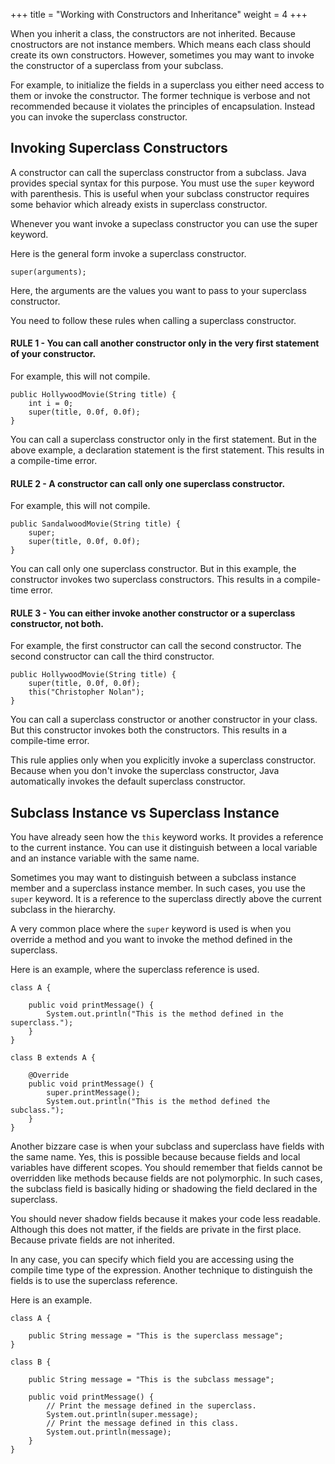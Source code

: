 +++
title = "Working with Constructors and Inheritance"
weight = 4
+++

When you inherit a class, the constructors are not inherited. Because cnostructors
are not instance members. Which means each class should create its own constructors.
However, sometimes you may want to invoke the constructor of a superclass from
your subclass.

For example, to initialize the fields in a superclass you either need access to
them or invoke the constructor. The former technique is verbose and not recommended
because it violates the principles of encapsulation. Instead you can invoke the
superclass constructor.

## Invoking Superclass Constructors

A constructor can call the superclass constructor from a subclass. Java provides
special syntax for this purpose. You must use the `super` keyword with parenthesis.
This is useful when your subclass constructor requires some behavior which already
exists in superclass constructor.


Whenever you want invoke a supeclass constructor you can use the super keyword.

Here is the general form invoke a superclass constructor.

```
super(arguments);
```

Here, the arguments are the values you want to pass to your superclass constructor.

You need to follow these rules when calling a superclass constructor.

#### RULE 1 - You can call another constructor only in the very first statement of your constructor.

For example, this will not compile.

```
public HollywoodMovie(String title) {
    int i = 0;
    super(title, 0.0f, 0.0f);
}
```

You can call a superclass constructor only in the first statement. But in the above
example, a declaration statement is the first statement. This results in a
compile-time error.

#### RULE 2 - A constructor can call only one superclass constructor.

For example, this will not compile.

```
public SandalwoodMovie(String title) {
    super;
    super(title, 0.0f, 0.0f);
}
```

You can call only one superclass constructor. But in this example, the constructor
invokes two superclass constructors. This results in a compile-time error.

#### RULE 3 - You can either invoke another constructor or a superclass constructor, not both.

For example, the first constructor can call the second constructor. The
second constructor can call the third constructor.

```
public HollywoodMovie(String title) {
    super(title, 0.0f, 0.0f);
    this("Christopher Nolan");
}
```

You can call a superclass constructor or another constructor in your class.
But this constructor invokes both the constructors. This results in a compile-time
error.

This rule applies only when you explicitly invoke a superclass constructor. 
Because when you don't invoke the superclass constructor, Java automatically
invokes the default superclass constructor.

## Subclass Instance vs Superclass Instance

You have already seen how the `this` keyword works. It provides a reference to
the current instance. You can use it distinguish between a local variable and an
instance variable with the same name.

Sometimes you may want to distinguish between a subclass instance member and
a superclass instance member. In such cases, you use the `super` keyword.
It is a reference to the superclass directly above the current subclass in the
hierarchy.

A very common place where the `super` keyword is used is when you override
a method and you want to invoke the method defined in the superclass.

Here is an example, where the superclass reference is used.
```
class A {

    public void printMessage() {
        System.out.println("This is the method defined in the superclass.");
    }
}

class B extends A {

    @Override
    public void printMessage() {
        super.printMessage();
        System.out.println("This is the method defined the subclass.");
    }
}
```

Another bizzare case is when your subclass and superclass have fields with
the same name. Yes, this is possible because because fields and local variables
have different scopes. You should remember that fields cannot be overridden like
methods because fields are not polymorphic. In such cases, the subclass field is
basically hiding or shadowing the field declared in the superclass.

You should never shadow fields because it makes your code less readable.
Although this does not matter, if the fields are private in the first place.
Because private fields are not inherited.

In any case, you can specify which field you are accessing using the compile time
type of the expression. Another technique to distinguish the fields is to use
the superclass reference.

Here is an example.
```
class A {

    public String message = "This is the superclass message";
}

class B {

    public String message = "This is the subclass message";

    public void printMessage() {
        // Print the message defined in the superclass.
        System.out.println(super.message);
        // Print the message defined in this class.
        System.out.println(message);
    }
}
```